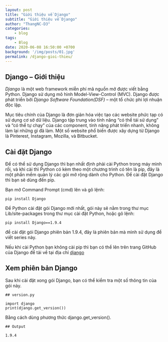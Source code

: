 ```yaml
---
layout: post
title: "Giới thiệu về Django"
subtitle: "Giới thiệu về Django"
author: "ThangNC-D3"
categories: 
    - blog
tags: 
    - Blog
date: 2020-06-08 16:50:00 +0700
background: '/img/posts/01.jpg'
permalink: /django-gioi-thieu/
---
```


<h2 class="section-heading">Django – Giới thiệu</h2>

<p><i>Django</i> là một web framework miễn phí mã nguồn mở được viết bằng Python. Django sử dụng mô hình Model-View-Control (MVC). Django được phát triển bởi <i>Django Software Foundation(DSF)</i> – một tổ chức phi lợi nhuận độc lập.</p>

<p>Mục tiêu chính của Django là đơn giản hóa việc tạo các website phức tạp có sử dụng cơ sở dữ liệu. Django tập trung vào tính năng “có thể tái sử dụng” và “có thể tự chạy” của các component, tính năng phát triển nhanh, không làm lại những gì đã làm. Một số website phổ biến được xây dựng từ Django là Pinterest, Instagram, Mozilla, và Bitbucket.</p>

<h2 class="section-heading">Cài đặt Django</h2>

<p>Để có thể sử dụng Django thì bạn nhất định phải cài Python trong máy mình rồi, và khi cài thì Python có kèm theo một chương trình có tên là pip, đây là một phần mềm quản lý các gói mở rộng dành cho Python. Để cài đặt Django thì bạn sẽ dùng đến pip.</p>

<p>Bạn mở Command Prompt (cmd) lên và gõ lệnh:</p>

```
pip install Django
```

<p>Để Python cài đặt gói Django mới nhất, gói này sẽ nằm trong thư mục Lib/site-packages trong thư mục cài đặt Python, hoặc gõ lệnh:</p>

```
pip install Django==1.9.4
```

<p>để cài đặt gói Django phiên bản 1.9.4, đây là phiên bản mà mình sử dụng để viết series này.</p>

<p>Nếu khi cài Python bạn không cài pip thì bạn có thể lên trên trang GitHub của Django để tải về tại địa chỉ <a href="https://github.com/django/django.git">django</a></p>

<h2 class="section-heading">Xem phiên bản Django</h2>

<p>Sau khi cài đặt xong gói Django, bạn có thể kiểm tra một số thông tin của gói này.</p>

```
## version.py

import django
print(django.get_version())
```

<p>Bằng cách dùng phương thức django.get_version().</p>


```
## Output

1.9.4
```

